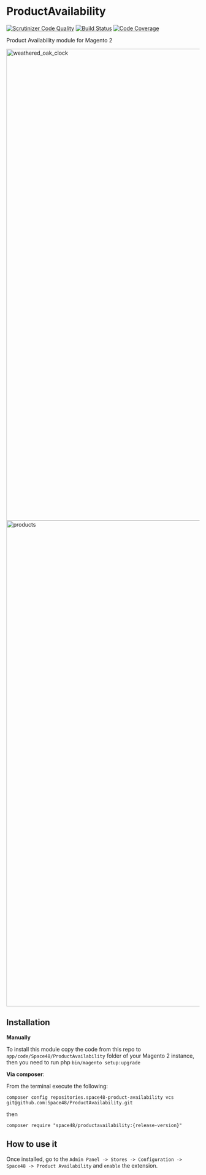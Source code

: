# ProductAvailability
[![Scrutinizer Code Quality](https://scrutinizer-ci.com/g/Space48/ProductAvailability/badges/quality-score.png?b=master&s=476c61cd1ed286f2ac73395fca7707df71a9102a)](https://scrutinizer-ci.com/g/Space48/ProductAvailability/?branch=master)
[![Build Status](https://scrutinizer-ci.com/g/Space48/ProductAvailability/badges/build.png?b=master&s=a1446cb08e77de2af9af2139b3ae4883483496b8)](https://scrutinizer-ci.com/g/Space48/ProductAvailability/build-status/master)
[![Code Coverage](https://scrutinizer-ci.com/g/Space48/ProductAvailability/badges/coverage.png?b=master&s=2fd9b9164289138870f2f85769ebf80d80e89ec1)](https://scrutinizer-ci.com/g/Space48/ProductAvailability/?branch=master)

Product Availability module for Magento 2

<img width="1228" alt="weathered_oak_clock" src="https://cloud.githubusercontent.com/assets/1080386/24592512/f410d0c4-180f-11e7-856f-a70e19f9ea6c.png">

<img width="1265" alt="products" src="https://cloud.githubusercontent.com/assets/1080386/24808033/5d6ea88e-1bb2-11e7-818e-08de5658540d.png">

## Installation

**Manually** 

To install this module copy the code from this repo to `app/code/Space48/ProductAvailability` folder of your Magento 2 instance, then you need to run php `bin/magento setup:upgrade`

**Via composer**:

From the terminal execute the following:

`composer config repositories.space48-product-availability vcs git@github.com:Space48/ProductAvailability.git`

then

`composer require "space48/productavailability:{release-version}"`

## How to use it
Once installed, go to the `Admin Panel -> Stores -> Configuration -> Space48 -> Product Availability` and `enable` the extension.
